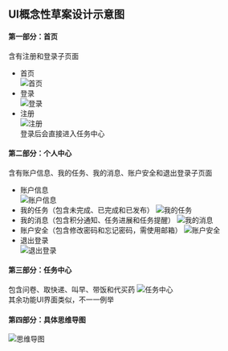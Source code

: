 ## UI概念性草案设计示意图
#### 第一部分：首页
含有注册和登录子页面
* 首页                                               
![首页](https://img-blog.csdnimg.cn/20190426203138562.png?x-oss-process=image/watermark,type_ZmFuZ3poZW5naGVpdGk,shadow_10,text_aHR0cHM6Ly9ibG9nLmNzZG4ubmV0L3dlaXhpbl8zNzgwMjIyOA==,size_16,color_FFFFFF,t_70)
* 登录                                  
![登录](https://img-blog.csdnimg.cn/20190426203200869.png?x-oss-process=image/watermark,type_ZmFuZ3poZW5naGVpdGk,shadow_10,text_aHR0cHM6Ly9ibG9nLmNzZG4ubmV0L3dlaXhpbl8zNzgwMjIyOA==,size_16,color_FFFFFF,t_70)            
* 注册                                 
![注册](https://img-blog.csdnimg.cn/20190426203217223.png?x-oss-process=image/watermark,type_ZmFuZ3poZW5naGVpdGk,shadow_10,text_aHR0cHM6Ly9ibG9nLmNzZG4ubmV0L3dlaXhpbl8zNzgwMjIyOA==,size_16,color_FFFFFF,t_70)                          
登录后会直接进入任务中心
#### 第二部分：个人中心
含有账户信息、我的任务、我的消息、账户安全和退出登录子页面
* 账户信息                          
![账户信息](https://img-blog.csdnimg.cn/20190426203352962.png?x-oss-process=image/watermark,type_ZmFuZ3poZW5naGVpdGk,shadow_10,text_aHR0cHM6Ly9ibG9nLmNzZG4ubmV0L3dlaXhpbl8zNzgwMjIyOA==,size_16,color_FFFFFF,t_70)
* 我的任务（包含未完成、已完成和已发布）
![我的任务](https://img-blog.csdnimg.cn/20190426203500577.png?x-oss-process=image/watermark,type_ZmFuZ3poZW5naGVpdGk,shadow_10,text_aHR0cHM6Ly9ibG9nLmNzZG4ubmV0L3dlaXhpbl8zNzgwMjIyOA==,size_16,color_FFFFFF,t_70)
* 我的消息（包含积分通知、任务进展和任务提醒）
![我的消息](https://img-blog.csdnimg.cn/20190426203538888.png?x-oss-process=image/watermark,type_ZmFuZ3poZW5naGVpdGk,shadow_10,text_aHR0cHM6Ly9ibG9nLmNzZG4ubmV0L3dlaXhpbl8zNzgwMjIyOA==,size_16,color_FFFFFF,t_70)
* 账户安全（包含修改密码和忘记密码，需使用邮箱）
![账户安全](https://img-blog.csdnimg.cn/20190426203618507.png?x-oss-process=image/watermark,type_ZmFuZ3poZW5naGVpdGk,shadow_10,text_aHR0cHM6Ly9ibG9nLmNzZG4ubmV0L3dlaXhpbl8zNzgwMjIyOA==,size_16,color_FFFFFF,t_70)
* 退出登录                              
![退出登录](https://img-blog.csdnimg.cn/20190426203655683.png?x-oss-process=image/watermark,type_ZmFuZ3poZW5naGVpdGk,shadow_10,text_aHR0cHM6Ly9ibG9nLmNzZG4ubmV0L3dlaXhpbl8zNzgwMjIyOA==,size_16,color_FFFFFF,t_70)
#### 第三部分：任务中心
包含问卷、取快递、叫早、带饭和代买药
![任务中心](https://img-blog.csdnimg.cn/20190426204429363.png?x-oss-process=image/watermark,type_ZmFuZ3poZW5naGVpdGk,shadow_10,text_aHR0cHM6Ly9ibG9nLmNzZG4ubmV0L3dlaXhpbl8zNzgwMjIyOA==,size_16,color_FFFFFF,t_70)                                          
其余功能UI界面类似，不一一例举
#### 第四部分：具体思维导图
![思维导图](https://img-blog.csdnimg.cn/20190426211801505.png?x-oss-process=image/watermark,type_ZmFuZ3poZW5naGVpdGk,shadow_10,text_aHR0cHM6Ly9ibG9nLmNzZG4ubmV0L3dlaXhpbl8zNzgwMjIyOA==,size_16,color_FFFFFF,t_70)
